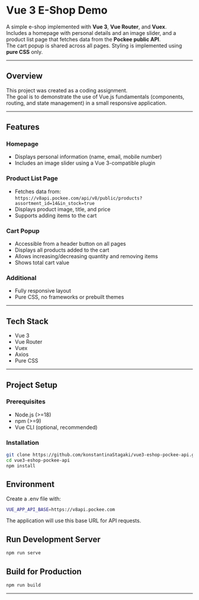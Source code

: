 # Vue 3 E-Shop Demo

A simple e-shop implemented with **Vue 3**, **Vue Router**, and **Vuex**.  
Includes a homepage with personal details and an image slider, and a product list page that fetches data from the **Pockee public API**.  
The cart popup is shared across all pages. Styling is implemented using **pure CSS** only.

---

## Overview

This project was created as a coding assignment.  
The goal is to demonstrate the use of Vue.js fundamentals (components, routing, and state management) in a small responsive application.

---

## Features

### Homepage
- Displays personal information (name, email, mobile number)
- Includes an image slider using a Vue 3-compatible plugin

### Product List Page
- Fetches data from:  
  `https://v8api.pockee.com/api/v8/public/products?assortment_id=14&in_stock=true`
- Displays product image, title, and price
- Supports adding items to the cart

### Cart Popup
- Accessible from a header button on all pages
- Displays all products added to the cart
- Allows increasing/decreasing quantity and removing items
- Shows total cart value

### Additional
- Fully responsive layout
- Pure CSS, no frameworks or prebuilt themes

---

## Tech Stack

- Vue 3  
- Vue Router  
- Vuex  
- Axios  
- Pure CSS  

---

## Project Setup

### Prerequisites
- Node.js (>=18)
- npm (>=9)
- Vue CLI (optional, recommended)

### Installation

```bash
git clone https://github.com/konstantinaStagaki/vue3-eshop-pockee-api.git
cd vue3-eshop-pockee-api
npm install
```

## Environment

Create a .env file with:
```bash
VUE_APP_API_BASE=https://v8api.pockee.com
```
The application will use this base URL for API requests.

## Run Development Server
```bash
npm run serve
```
## Build for Production
```bash
npm run build
```

---
